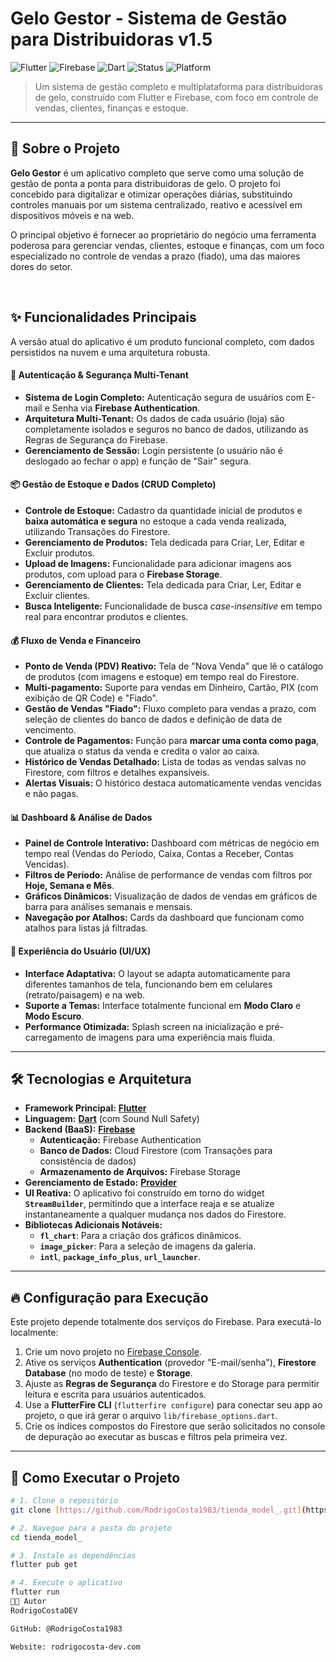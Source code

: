 # Gelo Gestor - Sistema de Gestão para Distribuidoras v1.5

![Flutter](https://img.shields.io/badge/Framework-Flutter-02569B?style=for-the-badge&logo=flutter)
![Firebase](https://img.shields.io/badge/Backend-Firebase-FFCA28?style=for-the-badge&logo=firebase)
![Dart](https://img.shields.io/badge/Language-Dart-0175C2?style=for-the-badge&logo=dart)
![Status](https://img.shields.io/badge/Status-Completo-green?style=for-the-badge)
![Platform](https://img.shields.io/badge/Platform-Android%20%7C%20iOS%20%7C%20Web-blue?style=for-the-badge)

> Um sistema de gestão completo e multiplataforma para distribuidoras de gelo, construído com Flutter e Firebase, com foco em controle de vendas, clientes, finanças e estoque.

---

## 📖 Sobre o Projeto

**Gelo Gestor** é um aplicativo completo que serve como uma solução de gestão de ponta a ponta para distribuidoras de gelo. O projeto foi concebido para digitalizar e otimizar operações diárias, substituindo controles manuais por um sistema centralizado, reativo e acessível em dispositivos móveis e na web.

O principal objetivo é fornecer ao proprietário do negócio uma ferramenta poderosa para gerenciar vendas, clientes, estoque e finanças, com um foco especializado no controle de vendas a prazo (fiado), uma das maiores dores do setor.

<br>

## ✨ Funcionalidades Principais

A versão atual do aplicativo é um produto funcional completo, com dados persistidos na nuvem e uma arquitetura robusta.

#### 🔑 **Autenticação & Segurança Multi-Tenant**
* **Sistema de Login Completo:** Autenticação segura de usuários com E-mail e Senha via **Firebase Authentication**.
* **Arquitetura Multi-Tenant:** Os dados de cada usuário (loja) são completamente isolados e seguros no banco de dados, utilizando as Regras de Segurança do Firebase.
* **Gerenciamento de Sessão:** Login persistente (o usuário não é deslogado ao fechar o app) e função de "Sair" segura.

#### 📦 **Gestão de Estoque e Dados (CRUD Completo)**
* **Controle de Estoque:** Cadastro da quantidade inicial de produtos e **baixa automática e segura** no estoque a cada venda realizada, utilizando Transações do Firestore.
* **Gerenciamento de Produtos:** Tela dedicada para Criar, Ler, Editar e Excluir produtos.
* **Upload de Imagens:** Funcionalidade para adicionar imagens aos produtos, com upload para o **Firebase Storage**.
* **Gerenciamento de Clientes:** Tela dedicada para Criar, Ler, Editar e Excluir clientes.
* **Busca Inteligente:** Funcionalidade de busca *case-insensitive* em tempo real para encontrar produtos e clientes.

#### 💰 **Fluxo de Venda e Financeiro**
* **Ponto de Venda (PDV) Reativo:** Tela de "Nova Venda" que lê o catálogo de produtos (com imagens e estoque) em tempo real do Firestore.
* **Multi-pagamento:** Suporte para vendas em Dinheiro, Cartão, PIX (com exibição de QR Code) e "Fiado".
* **Gestão de Vendas "Fiado":** Fluxo completo para vendas a prazo, com seleção de clientes do banco de dados e definição de data de vencimento.
* **Controle de Pagamentos:** Função para **marcar uma conta como paga**, que atualiza o status da venda e credita o valor ao caixa.
* **Histórico de Vendas Detalhado:** Lista de todas as vendas salvas no Firestore, com filtros e detalhes expansíveis.
* **Alertas Visuais:** O histórico destaca automaticamente vendas vencidas e não pagas.

#### 📊 **Dashboard & Análise de Dados**
* **Painel de Controle Interativo:** Dashboard com métricas de negócio em tempo real (Vendas do Período, Caixa, Contas a Receber, Contas Vencidas).
* **Filtros de Período:** Análise de performance de vendas com filtros por **Hoje, Semana e Mês**.
* **Gráficos Dinâmicos:** Visualização de dados de vendas em gráficos de barra para análises semanais e mensais.
* **Navegação por Atalhos:** Cards da dashboard que funcionam como atalhos para listas já filtradas.

#### 🎨 **Experiência do Usuário (UI/UX)**
* **Interface Adaptativa:** O layout se adapta automaticamente para diferentes tamanhos de tela, funcionando bem em celulares (retrato/paisagem) e na web.
* **Suporte a Temas:** Interface totalmente funcional em **Modo Claro** e **Modo Escuro**.
* **Performance Otimizada:** Splash screen na inicialização e pré-carregamento de imagens para uma experiência mais fluida.

<hr>

## 🛠️ Tecnologias e Arquitetura

* **Framework Principal:** **[Flutter](https://flutter.dev/)**
* **Linguagem:** **[Dart](https://dart.dev/)** (com Sound Null Safety)
* **Backend (BaaS):** **[Firebase](https://firebase.google.com/)**
  * **Autenticação:** Firebase Authentication
  * **Banco de Dados:** Cloud Firestore (com Transações para consistência de dados)
  * **Armazenamento de Arquivos:** Firebase Storage
* **Gerenciamento de Estado:** **[Provider](https://pub.dev/packages/provider)**
* **UI Reativa:** O aplicativo foi construído em torno do widget **`StreamBuilder`**, permitindo que a interface reaja e se atualize instantaneamente a qualquer mudança nos dados do Firestore.
* **Bibliotecas Adicionais Notáveis:**
  * **`fl_chart`**: Para a criação dos gráficos dinâmicos.
  * **`image_picker`**: Para a seleção de imagens da galeria.
  * **`intl`**, **`package_info_plus`**, **`url_launcher`**.

<hr>

## 🔥 Configuração para Execução

Este projeto depende totalmente dos serviços do Firebase. Para executá-lo localmente:

1.  Crie um novo projeto no [Firebase Console](https://console.firebase.google.com/).
2.  Ative os serviços **Authentication** (provedor "E-mail/senha"), **Firestore Database** (no modo de teste) e **Storage**.
3.  Ajuste as **Regras de Segurança** do Firestore e do Storage para permitir leitura e escrita para usuários autenticados.
4.  Use a **FlutterFire CLI** (`flutterfire configure`) para conectar seu app ao projeto, o que irá gerar o arquivo `lib/firebase_options.dart`.
5.  Crie os índices compostos do Firestore que serão solicitados no console de depuração ao executar as buscas e filtros pela primeira vez.

<hr>

## 🚀 Como Executar o Projeto

```bash
# 1. Clone o repositório
git clone [https://github.com/RodrigoCosta1983/tienda_model_.git](https://github.com/RodrigoCosta1983/tienda_model_.git)

# 2. Navegue para a pasta do projeto
cd tienda_model_

# 3. Instale as dependências
flutter pub get

# 4. Execute o aplicativo
flutter run
👨‍💻 Autor
RodrigoCostaDEV

GitHub: @RodrigoCosta1983

Website: rodrigocosta-dev.com